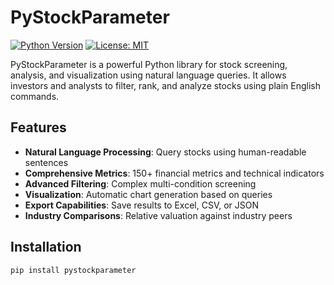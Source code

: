 # PyStockParameter

[![Python Version](https://img.shields.io/badge/python-3.7%2B-blue)](https://www.python.org/)
[![License: MIT](https://img.shields.io/badge/License-MIT-yellow.svg)](https://opensource.org/licenses/MIT)

PyStockParameter is a powerful Python library for stock screening, analysis, and visualization using natural language queries. It allows investors and analysts to filter, rank, and analyze stocks using plain English commands.

## Features

- **Natural Language Processing**: Query stocks using human-readable sentences
- **Comprehensive Metrics**: 150+ financial metrics and technical indicators
- **Advanced Filtering**: Complex multi-condition screening
- **Visualization**: Automatic chart generation based on queries
- **Export Capabilities**: Save results to Excel, CSV, or JSON
- **Industry Comparisons**: Relative valuation against industry peers

## Installation

```bash
pip install pystockparameter